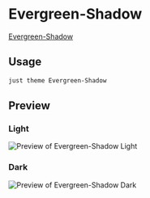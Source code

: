 # Evergreen-Shadow

[Evergreen-Shadow](https://quinta0.github.io/)

## Usage

```bash
just theme Evergreen-Shadow
```

## Preview

### Light

![Preview of Evergreen-Shadow Light](preview-light.png)

### Dark

![Preview of Evergreen-Shadow Dark](preview-dark.png)

